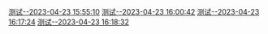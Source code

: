 [测试--2023-04-23 15:55:10](./2023-04-23-15-55-10.md) 
[测试--2023-04-23 16:00:42](./2023-04-23-16-00-42.md) 
[测试--2023-04-23 16:17:24](./2023-04-23-16-17-24.md) 
[测试--2023-04-23 16:18:32](./2023-04-23-16-18-32.md) 
